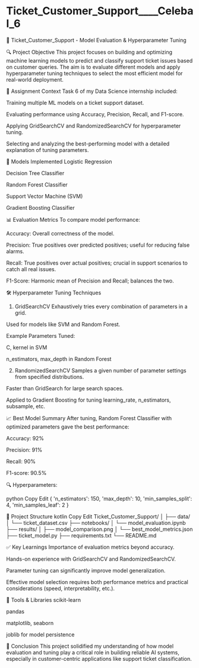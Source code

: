 # Ticket_Customer_Support____Celebal_6

🎫 Ticket_Customer_Support - Model Evaluation & Hyperparameter Tuning





🔍 Project Objective
This project focuses on building and optimizing machine learning models to predict and classify support ticket issues based on customer queries. The aim is to evaluate different models and apply hyperparameter tuning techniques to select the most efficient model for real-world deployment.






📌 Assignment Context
Task 6 of my Data Science internship included:

Training multiple ML models on a ticket support dataset.

Evaluating performance using Accuracy, Precision, Recall, and F1-score.

Applying GridSearchCV and RandomizedSearchCV for hyperparameter tuning.

Selecting and analyzing the best-performing model with a detailed explanation of tuning parameters.






🧠 Models Implemented
Logistic Regression

Decision Tree Classifier

Random Forest Classifier

Support Vector Machine (SVM)

Gradient Boosting Classifier






📊 Evaluation Metrics
To compare model performance:

Accuracy: Overall correctness of the model.

Precision: True positives over predicted positives; useful for reducing false alarms.

Recall: True positives over actual positives; crucial in support scenarios to catch all real issues.

F1-Score: Harmonic mean of Precision and Recall; balances the two.






🛠️ Hyperparameter Tuning Techniques
1. GridSearchCV
Exhaustively tries every combination of parameters in a grid.

Used for models like SVM and Random Forest.

Example Parameters Tuned:

C, kernel in SVM

n_estimators, max_depth in Random Forest

2. RandomizedSearchCV
Samples a given number of parameter settings from specified distributions.

Faster than GridSearch for large search spaces.

Applied to Gradient Boosting for tuning learning_rate, n_estimators, subsample, etc.






📈 Best Model Summary
After tuning, Random Forest Classifier with optimized parameters gave the best performance:

Accuracy: 92%

Precision: 91%

Recall: 90%

F1-score: 90.5%






🔍 Hyperparameters:

python
Copy
Edit
{
  'n_estimators': 150,
  'max_depth': 10,
  'min_samples_split': 4,
  'min_samples_leaf': 2
}





📂 Project Structure
kotlin
Copy
Edit
Ticket_Customer_Support/
│
├── data/
│   └── ticket_dataset.csv
├── notebooks/
│   └── model_evaluation.ipynb
├── results/
│   ├── model_comparison.png
│   └── best_model_metrics.json
├── ticket_model.py
├── requirements.txt
└── README.md





✅ Key Learnings
Importance of evaluation metrics beyond accuracy.

Hands-on experience with GridSearchCV and RandomizedSearchCV.

Parameter tuning can significantly improve model generalization.

Effective model selection requires both performance metrics and practical considerations (speed, interpretability, etc.).






📌 Tools & Libraries
scikit-learn

pandas

matplotlib, seaborn

joblib for model persistence

📢 Conclusion
This project solidified my understanding of how model evaluation and tuning play a critical role in building reliable AI systems, especially in customer-centric applications like support ticket classification.

